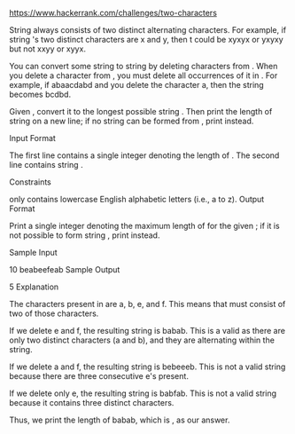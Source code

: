 https://www.hackerrank.com/challenges/two-characters

String  always consists of two distinct alternating characters. For example, if string 's two distinct characters are x and y, then t could be xyxyx or yxyxy but not xxyy or xyyx.

You can convert some string  to string  by deleting characters from . When you delete a character from , you must delete all occurrences of it in . For example, if  abaacdabd and you delete the character a, then the string becomes bcdbd.

Given , convert it to the longest possible string . Then print the length of string  on a new line; if no string  can be formed from , print  instead.

Input Format

The first line contains a single integer denoting the length of . 
The second line contains string .

Constraints

 only contains lowercase English alphabetic letters (i.e., a to z).
Output Format

Print a single integer denoting the maximum length of  for the given ; if it is not possible to form string , print instead.

Sample Input

10
beabeefeab
Sample Output

5
Explanation

The characters present in  are a, b, e, and f. This means that  must consist of two of those characters.

If we delete e and f, the resulting string is babab. This is a valid  as there are only two distinct characters (a and b), and they are alternating within the string.

If we delete a and f, the resulting string is bebeeeb. This is not a valid string  because there are three consecutive e's present.

If we delete only e, the resulting string is babfab. This is not a valid string  because it contains three distinct characters.

Thus, we print the length of babab, which is , as our answer.